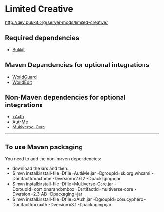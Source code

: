 # Limited Creative
http://dev.bukkit.org/server-mods/limited-creative/

Required dependencies
---------------------

* [Bukkit](https://github.com/Bukkit/Bukkit)

Maven Dependencies for optional integrations
--------------------------------------------

* [WorldGuard](https://github.com/sk89q/worldguard)
* [WorldEdit](https://github.com/sk89q/worldedit)

Non-Maven dependencies for optional integrations
------------------------------------------------

* [xAuth](http://dev.bukkit.org/server-mods/xauth/)
* [AuthMe](http://dev.bukkit.org/server-mods/authme-reloaded/)
* [Multiverse-Core](http://dev.bukkit.org/server-mods/multiverse-core/)

----

To use Maven packaging
----------------------

You need to add the non-maven dependencies:

* download the jars and then...
* $ mvn install:install-file -Dfile=AuthMe.jar -DgroupId=uk.org.whoami -DartifactId=authme -Dversion=2.6.2 -Dpackaging=jar
* $ mvn install:install-file -Dfile=Multiverse-Core.jar -DgroupId=com.onarandombox -DartifactId=multiverse-core  -Dversion=2.3-AB -Dpackaging=jar
* $ mvn install:install-file -Dfile=xAuth.jar -DgroupId=com.cypherx -DartifactId=xauth -Dversion=3.1 -Dpackaging=jar